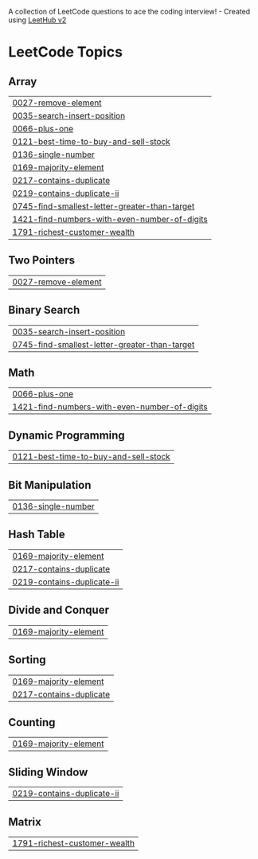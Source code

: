 A collection of LeetCode questions to ace the coding interview! - Created using [LeetHub v2](https://github.com/arunbhardwaj/LeetHub-2.0)
<!---LeetCode Topics Start-->
# LeetCode Topics
## Array
|  |
| ------- |
| [0027-remove-element](https://github.com/avinashreddy1315/Leetcode/tree/master/0027-remove-element) |
| [0035-search-insert-position](https://github.com/avinashreddy1315/Leetcode/tree/master/0035-search-insert-position) |
| [0066-plus-one](https://github.com/avinashreddy1315/Leetcode/tree/master/0066-plus-one) |
| [0121-best-time-to-buy-and-sell-stock](https://github.com/avinashreddy1315/Leetcode/tree/master/0121-best-time-to-buy-and-sell-stock) |
| [0136-single-number](https://github.com/avinashreddy1315/Leetcode/tree/master/0136-single-number) |
| [0169-majority-element](https://github.com/avinashreddy1315/Leetcode/tree/master/0169-majority-element) |
| [0217-contains-duplicate](https://github.com/avinashreddy1315/Leetcode/tree/master/0217-contains-duplicate) |
| [0219-contains-duplicate-ii](https://github.com/avinashreddy1315/Leetcode/tree/master/0219-contains-duplicate-ii) |
| [0745-find-smallest-letter-greater-than-target](https://github.com/avinashreddy1315/Leetcode/tree/master/0745-find-smallest-letter-greater-than-target) |
| [1421-find-numbers-with-even-number-of-digits](https://github.com/avinashreddy1315/Leetcode/tree/master/1421-find-numbers-with-even-number-of-digits) |
| [1791-richest-customer-wealth](https://github.com/avinashreddy1315/Leetcode/tree/master/1791-richest-customer-wealth) |
## Two Pointers
|  |
| ------- |
| [0027-remove-element](https://github.com/avinashreddy1315/Leetcode/tree/master/0027-remove-element) |
## Binary Search
|  |
| ------- |
| [0035-search-insert-position](https://github.com/avinashreddy1315/Leetcode/tree/master/0035-search-insert-position) |
| [0745-find-smallest-letter-greater-than-target](https://github.com/avinashreddy1315/Leetcode/tree/master/0745-find-smallest-letter-greater-than-target) |
## Math
|  |
| ------- |
| [0066-plus-one](https://github.com/avinashreddy1315/Leetcode/tree/master/0066-plus-one) |
| [1421-find-numbers-with-even-number-of-digits](https://github.com/avinashreddy1315/Leetcode/tree/master/1421-find-numbers-with-even-number-of-digits) |
## Dynamic Programming
|  |
| ------- |
| [0121-best-time-to-buy-and-sell-stock](https://github.com/avinashreddy1315/Leetcode/tree/master/0121-best-time-to-buy-and-sell-stock) |
## Bit Manipulation
|  |
| ------- |
| [0136-single-number](https://github.com/avinashreddy1315/Leetcode/tree/master/0136-single-number) |
## Hash Table
|  |
| ------- |
| [0169-majority-element](https://github.com/avinashreddy1315/Leetcode/tree/master/0169-majority-element) |
| [0217-contains-duplicate](https://github.com/avinashreddy1315/Leetcode/tree/master/0217-contains-duplicate) |
| [0219-contains-duplicate-ii](https://github.com/avinashreddy1315/Leetcode/tree/master/0219-contains-duplicate-ii) |
## Divide and Conquer
|  |
| ------- |
| [0169-majority-element](https://github.com/avinashreddy1315/Leetcode/tree/master/0169-majority-element) |
## Sorting
|  |
| ------- |
| [0169-majority-element](https://github.com/avinashreddy1315/Leetcode/tree/master/0169-majority-element) |
| [0217-contains-duplicate](https://github.com/avinashreddy1315/Leetcode/tree/master/0217-contains-duplicate) |
## Counting
|  |
| ------- |
| [0169-majority-element](https://github.com/avinashreddy1315/Leetcode/tree/master/0169-majority-element) |
## Sliding Window
|  |
| ------- |
| [0219-contains-duplicate-ii](https://github.com/avinashreddy1315/Leetcode/tree/master/0219-contains-duplicate-ii) |
## Matrix
|  |
| ------- |
| [1791-richest-customer-wealth](https://github.com/avinashreddy1315/Leetcode/tree/master/1791-richest-customer-wealth) |
<!---LeetCode Topics End-->